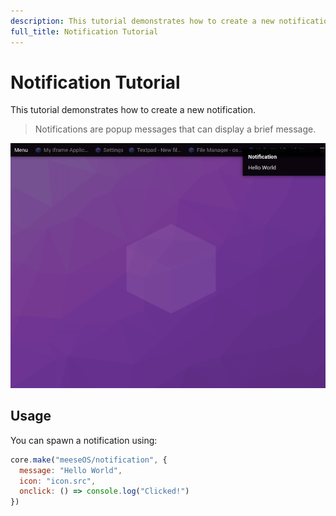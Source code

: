```yaml
---
description: This tutorial demonstrates how to create a new notification.
full_title: Notification Tutorial
---
```


# Notification Tutorial

This tutorial demonstrates how to create a new notification.

> Notifications are popup messages that can display a brief message.

![Example](example.png)

## Usage

You can spawn a notification using:

```javascript
core.make("meeseOS/notification", {
  message: "Hello World",
  icon: "icon.src",
  onclick: () => console.log("Clicked!")
})
```
